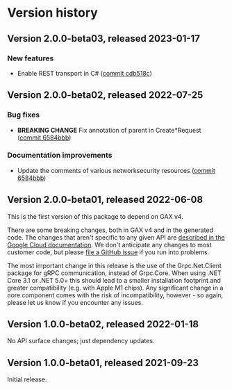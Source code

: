 # Version history

## Version 2.0.0-beta03, released 2023-01-17

### New features

- Enable REST transport in C# ([commit cdb518c](https://github.com/googleapis/google-cloud-dotnet/commit/cdb518c3524106ea73f0e546557a0180589ca3b0))

## Version 2.0.0-beta02, released 2022-07-25

### Bug fixes

- **BREAKING CHANGE** Fix annotation of parent in Create*Request ([commit 6584bbb](https://github.com/googleapis/google-cloud-dotnet/commit/6584bbb28914477079153b5287ef6012c9f43f9a))

### Documentation improvements

- Update the comments of various networksecurity resources ([commit 6584bbb](https://github.com/googleapis/google-cloud-dotnet/commit/6584bbb28914477079153b5287ef6012c9f43f9a))

## Version 2.0.0-beta01, released 2022-06-08

This is the first version of this package to depend on GAX v4.

There are some breaking changes, both in GAX v4 and in the generated
code. The changes that aren't specific to any given API are [described in the Google Cloud
documentation](https://cloud.google.com/dotnet/docs/reference/help/breaking-gax4).
We don't anticipate any changes to most customer code, but please [file a
GitHub issue](https://github.com/googleapis/google-cloud-dotnet/issues/new/choose)
if you run into problems.

The most important change in this release is the use of the Grpc.Net.Client package
for gRPC communication, instead of Grpc.Core. When using .NET Core 3.1 or .NET 5.0+
this should lead to a smaller installation footprint and greater compatibility (e.g.
with Apple M1 chips). Any significant change in a core component comes with the risk
of incompatibility, however - so again, please let us know if you encounter any
issues.


## Version 1.0.0-beta02, released 2022-01-18

No API surface changes; just dependency updates.
## Version 1.0.0-beta01, released 2021-09-23

Initial release.
